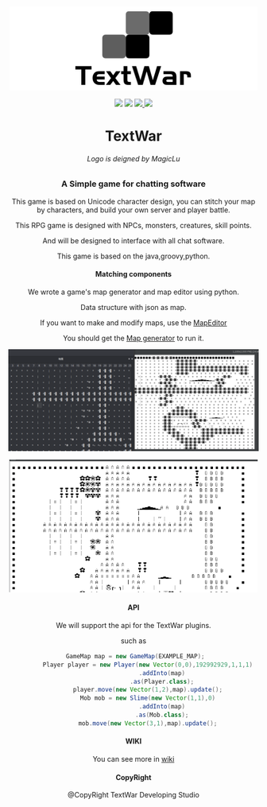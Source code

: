 <p align="center">
<img src="readme_image/banner.png" width=500>
 <div align="center">
  <img src="https://coveralls.io/repos/github/TextWar/TextWar/badge.svg?branch=master">
  <img src="https://travis-ci.org/TextWar/TextWar.svg?branch=master">
  <a href="https://gitter.im/mytextwar/community?utm_source=badge&utm_medium=badge&utm_campaign=pr-badge)">
   <img src="https://badges.gitter.im/mytextwar/community.svg" >
  </a>
  <a href="LICENSE">
     <img src="https://img.shields.io/badge/license-TPL-green">
  </a>
  </div>

</p>
<div align="center">
 
# TextWar
###### Logo is deigned by MagicLu
### A Simple game for chatting software

This game is based on Unicode character design, 
you can stitch your map by characters, and build your own server and player battle.

This RPG game is designed with NPCs, monsters, creatures, skill points.

And will be designed to interface with all chat software.

This game is based on the java,groovy,python.
#### Matching components

We wrote a game's map generator and map editor using python.

Data structure with json as map.

If you want to make and modify maps, use the [MapEditor](https://github.com/TextWar/Textwar-MapEditor)

You should get the [Map generator](https://github.com/TextWar/textwar-py) to run it.

![editor](readme_image/editor.png)

<p align="center">
<img src="readme_image/map.png" width=500>
</p>


#### API

We will support the api for the TextWar plugins.

such as

```groovy
 GameMap map = new GameMap(EXAMPLE_MAP);
        Player player = new Player(new Vector(0,0),192992929,1,1,1)
                .addInto(map)
                .as(Player.class);
        player.move(new Vector(1,2),map).update();
        Mob mob = new Slime(new Vector(1,1),0)
                .addInto(map)
                .as(Mob.class);
        mob.move(new Vector(3,1),map).update();
```
#### WIKI

You can see more in [wiki](https://github.com/TextWar/QQTextWar/wiki)

#### CopyRight

@CopyRight TextWar Developing Studio

</div>










